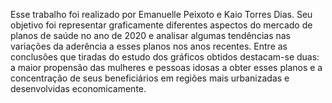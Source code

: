 Esse trabalho foi realizado por Emanuelle Peixoto e Kaio Torres Dias. Seu objetivo foi representar graficamente diferentes aspectos do mercado de planos de saúde no ano de 2020
e analisar algumas tendências nas variações da aderência a esses planos nos anos recentes. Entre as conclusões que tiradas do estudo dos gráficos obtidos destacam-se duas:
a maior propensão das mulheres e pessoas idosas a obter esses planos e a concentração de seus beneficiários em regiões mais urbanizadas e desenvolvidas economicamente.
